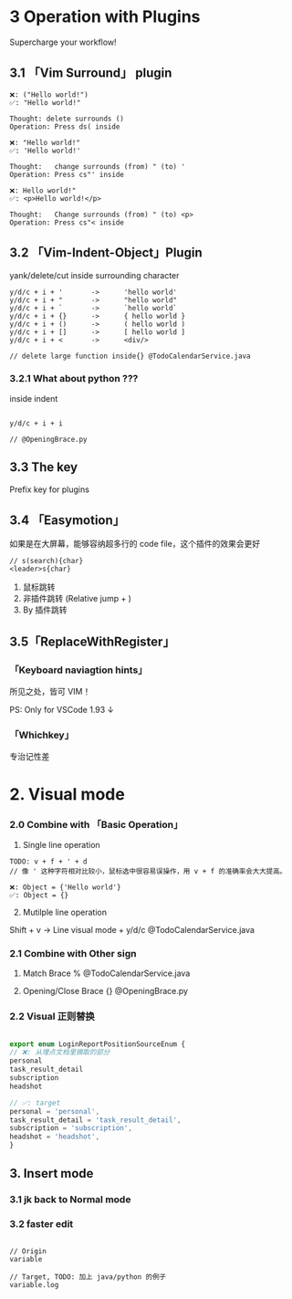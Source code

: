 # 3 Operation with Plugins

Supercharge your workflow!

## 3.1 「Vim Surround」 plugin

```
❌: ("Hello world!")
✅: "Hello world!"

Thought: delete surrounds ()
Operation: Press ds( inside
```

```
❌: "Hello world!"
✅: 'Hello world!'

Thought:   change surrounds (from) " (to) '
Operation: Press cs"' inside
```

```
❌: Hello world!"
✅: <p>Hello world!</p>

Thought:   Change surrounds (from) " (to) <p>
Operation: Press cs"< inside
```

## 3.2 「Vim-Indent-Object」Plugin

yank/delete/cut inside surrounding character

```
y/d/c + i + '       ->      'hello world'
y/d/c + i + "       ->      "hello world"
y/d/c + i + `       ->      `hello world`
y/d/c + i + {}      ->      { hello world }
y/d/c + i + ()      ->      ( hello world )
y/d/c + i + []      ->      [ hello world ]
y/d/c + i + <       ->      <div/>

// delete large function inside{} @TodoCalendarService.java
```

### 3.2.1 What about python ???

<operation> inside indent

```

y/d/c + i + i

// @OpeningBrace.py
```

## 3.3 The <leader> key

Prefix key for plugins

## 3.4 「Easymotion」

如果是在大屏幕，能够容纳超多行的 code file，这个插件的效果会更好

```
// s(search){char}
<leader>s{char}
```

1. 鼠标跳转
2. 非插件跳转 (Relative jump + )
3. By 插件跳转

## 3.5「ReplaceWithRegister」

### 「Keyboard naviagtion hints」

所见之处，皆可 VIM！

PS: Only for VSCode 1.93 ↓

### 「Whichkey」

专治记性差

# 2. Visual mode

### 2.0 Combine with 「Basic Operation」

1. Single line operation

```
TODO: v + f + ' + d
// 像 ' 这种字符相对比较小，鼠标选中很容易误操作，用 v + f 的准确率会大大提高。

❌: Object = {'Hello world'}
✅: Object = {}
```

2. Mutilple line operation

Shift + v -> Line visual mode + y/d/c
@TodoCalendarService.java

### 2.1 Combine with Other sign

1. Match Brace %
   @TodoCalendarService.java

2. Opening/Close Brace {}
   @OpeningBrace.py

### 2.2 Visual 正则替换

```ts

export enum LoginReportPositionSourceEnum {
// ❌: 从埋点文档里摘取的部分
personal
task_result_detail
subscription
headshot

// ✅: target
personal = 'personal',
task_result_detail = 'task_result_detail',
subscription = 'subscription',
headshot = 'headshot',
}

```

## 3. Insert mode

### 3.1 jk back to Normal mode

### 3.2 faster edit

```

// Origin
variable

// Target, TODO: 加上 java/python 的例子
variable.log

```

#

